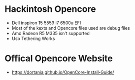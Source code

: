 # Hackintosh Opencore
- Dell inspiron 15 5559 i7 6500u EFI
- Most of the kexts and Opencore files used are debug files
- Amd Radeon R5 M335 isn't supported
- Usb Tethering Works

# Offical Opencore Website
- https://dortania.github.io/OpenCore-Install-Guide/
